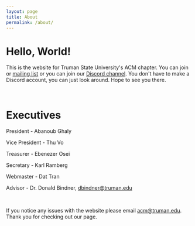 ```yaml
---
layout: page
title: About
permalink: /about/
---
```


# Hello, World!

This is the website for Truman State University's ACM chapter. You can join or [mailing list][ML] or you can join our [Discord channel][DA]. You don't have to make a Discord account, you can just look around. Hope to see you there. 

<br /> 


# Executives

President - Abanoub Ghaly

Vice President - Thu Vo

Treasurer - Ebenezer Osei

Secretary - Karl Ramberg

Webmaster - Dat Tran

Advisor - Dr. Donald Bindner, dbindner@truman.edu  


<br />

If you notice any issues with the website please email acm@truman.edu. Thank you for checking out our page. 

[DA]: https://discordapp.com/invite/2J4zUZ5
[FB]: https://www.facebook.com/groups/trumanacm
[ML]: https://groups.google.com/forum/#!forum/truman-acm-mailing
